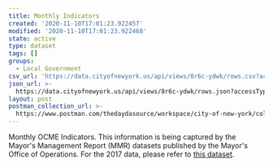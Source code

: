 ```yaml
---
title: Monthly Indicators
created: '2020-11-10T17:01:23.922457'
modified: '2020-11-10T17:01:23.922468'
state: active
type: dataset
tags: []
groups:
  - Local Government
csv_url: 'https://data.cityofnewyork.us/api/views/8r6c-ydwk/rows.csv?accessType=DOWNLOAD'
json_url: >-
  https://data.cityofnewyork.us/api/views/8r6c-ydwk/rows.json?accessType=DOWNLOAD
layout: post
postman_collection_url: >-
  https://www.postman.com/thedaydasource/workspace/city-of-new-york/collection/15909983-223c3882-5c94-416f-bafe-4d7c8e254eed
---
```

Monthly OCME Indicators. This information is being captured by the  Mayor's Management Report (MMR) datasets published by the Mayor's Office of Operations. For the 2017 data, please refer to <a href="https://data.cityofnewyork.us/City-Government/FY17-MMR-Agency-Performance-Indicators/25cx-4jug">this dataset</a>.
